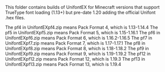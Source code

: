 This folder contains builds of UnifontEX for Minecraft versions that support TrueType font loading (1.13+) but pre-date 1.20 adding the official Unifont .hex files.

The pf4 in UnifontEXpf4.zip means Pack Format 4, which is 1.13-1.14.4
The pf5 in UnifontEXpf5.zip means Pack Format 5, which is 1.15-1.16.1
The pf6 in UnifontEXpf6.zip means Pack Format 6, which is 1.16.2-1.16.5
The pf7 in UnifontEXpf7.zip means Pack Format 7, which is 1.17-1.17.1
The pf8 in UnifontEXpf8.zip means Pack Format 8, which is 1.18-1.18.2
The pf9 in UnifontEXpf9.zip means Pack Format 9, which is 1.19-1.19.2
The pf12 in UnifontEXpf12.zip means Pack Format 12, which is 1.19.3
The pf13 in UnifontEXpf13.zip means Pack Format 13, which is 1.19.4

